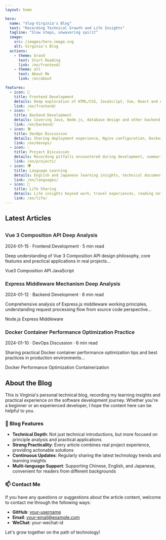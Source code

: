 ```yaml
---
layout: home

hero:
  name: "Vlog-Virginia's Blog"
  text: "Recording Technical Growth and Life Insights"
  tagline: "Slow steps, unwavering spirit"
  image:
    src: /images/hero-image.svg
    alt: Virginia's Blog
  actions:
    - theme: brand
      text: Start Reading
      link: /en/frontend/
    - theme: alt
      text: About Me
      link: /en/about

features:
  - icon: 🚀
    title: Frontend Development
    details: Deep exploration of HTML/CSS, JavaScript, Vue, React and other frontend technologies, sharing best practices and performance optimization techniques
    link: /en/frontend/
  - icon: ⚡
    title: Backend Development
    details: Covering Java, Node.js, database design and other backend technologies, building high-performance, scalable server-side applications
    link: /en/backend/
  - icon: 🛠️
    title: DevOps Discussion
    details: Sharing deployment experience, Nginx configuration, Docker containerization, Linux system management and other DevOps practices
    link: /en/devops/
  - icon: 💡
    title: Project Discussion
    details: Recording pitfalls encountered during development, summarizing excellent development practices and solutions
    link: /en/projects/
  - icon: 🌍
    title: Language Learning
    details: English and Japanese learning insights, technical documentation reading skills, internationalization development experience sharing
    link: /en/languages/
  - icon: 🌱
    title: Life Sharing
    details: Life insights beyond work, travel experiences, reading notes, and thoughts on beautiful life
    link: /en/life/
---
```


## Latest Articles

<div class="recent-posts">
  <div class="blog-card fade-in-up">
    <h3><a href="/en/frontend/vue/vue3-composition-api">Vue 3 Composition API Deep Analysis</a></h3>
    <div class="meta">
      <span>2024-01-15</span> · <span>Frontend Development</span> · <span>5 min read</span>
    </div>
    <p class="excerpt">Deep understanding of Vue 3 Composition API design philosophy, core features and practical applications in real projects...</p>
    <div class="tags">
      <span class="tag">Vue3</span>
      <span class="tag">Composition API</span>
      <span class="tag">JavaScript</span>
    </div>
  </div>

  <div class="blog-card fade-in-up">
    <h3><a href="/en/backend/nodejs/express-middleware">Express Middleware Mechanism Deep Analysis</a></h3>
    <div class="meta">
      <span>2024-01-12</span> · <span>Backend Development</span> · <span>8 min read</span>
    </div>
    <p class="excerpt">Comprehensive analysis of Express.js middleware working principles, understanding request processing flow from source code perspective...</p>
    <div class="tags">
      <span class="tag">Node.js</span>
      <span class="tag">Express</span>
      <span class="tag">Middleware</span>
    </div>
  </div>

  <div class="blog-card fade-in-up">
    <h3><a href="/en/devops/docker/container-optimization">Docker Container Performance Optimization Practice</a></h3>
    <div class="meta">
      <span>2024-01-10</span> · <span>DevOps Discussion</span> · <span>6 min read</span>
    </div>
    <p class="excerpt">Sharing practical Docker container performance optimization tips and best practices in production environments...</p>
    <div class="tags">
      <span class="tag">Docker</span>
      <span class="tag">Performance Optimization</span>
      <span class="tag">Containerization</span>
    </div>
  </div>
</div>

## About the Blog

This is Virginia's personal technical blog, recording my learning insights and practical experience on the software development journey. Whether you're a beginner or an experienced developer, I hope the content here can be helpful to you.

### 🎯 Blog Features

- **Technical Depth**: Not just technical introductions, but more focused on principle analysis and practical applications
- **Strong Practicality**: Every article combines real project experience, providing actionable solutions
- **Continuous Updates**: Regularly sharing the latest technology trends and learning insights
- **Multi-language Support**: Supporting Chinese, English, and Japanese, convenient for readers from different backgrounds

### 📫 Contact Me

If you have any questions or suggestions about the article content, welcome to contact me through the following ways:

- **GitHub**: [your-username](https://github.com/your-username)
- **Email**: your-email@example.com
- **WeChat**: your-wechat-id

Let's grow together on the path of technology!

<style>
.recent-posts {
  margin-top: 2rem;
}

.recent-posts .blog-card {
  margin-bottom: 1.5rem;
}

.recent-posts .blog-card:nth-child(2) {
  animation-delay: 0.1s;
}

.recent-posts .blog-card:nth-child(3) {
  animation-delay: 0.2s;
}

.recent-posts a {
  text-decoration: none;
  color: var(--vp-c-text-1);
  font-weight: 600;
}

.recent-posts a:hover {
  color: var(--vp-c-brand-1);
}
</style>
